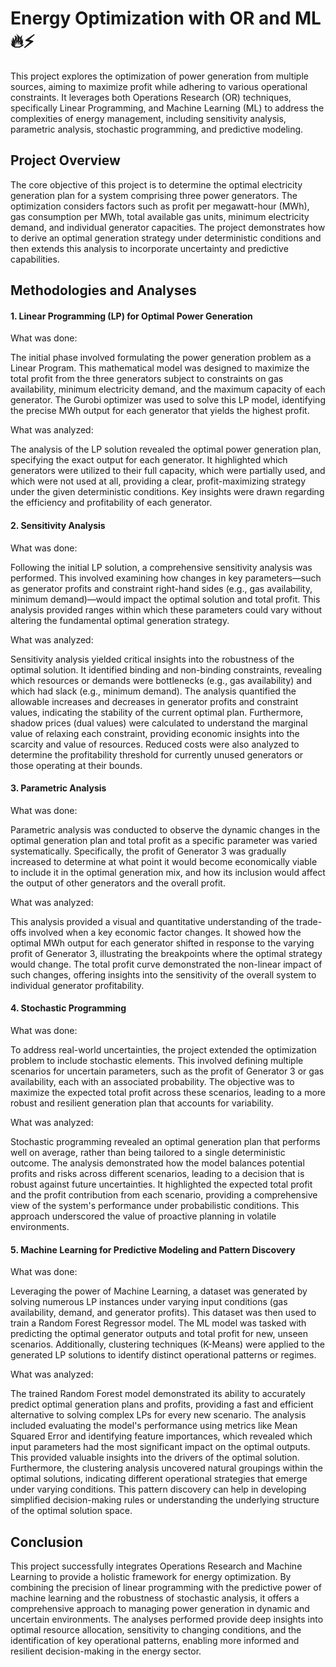 # Energy Optimization with OR and ML ️‍🔥⚡

This project explores the optimization of power generation from multiple sources, aiming to maximize profit while adhering to various operational constraints. It leverages both Operations Research (OR) techniques, specifically Linear Programming, and Machine Learning (ML) to address the complexities of energy management, including sensitivity analysis, parametric analysis, stochastic programming, and predictive modeling.

## Project Overview

The core objective of this project is to determine the optimal electricity generation plan for a system comprising three power generators. The optimization considers factors such as profit per megawatt-hour (MWh), gas consumption per MWh, total available gas units, minimum electricity demand, and individual generator capacities. The project demonstrates how to derive an optimal generation strategy under deterministic conditions and then extends this analysis to incorporate uncertainty and predictive capabilities.

## Methodologies and Analyses

#### 1. Linear Programming (LP) for Optimal Power Generation

What was done:

The initial phase involved formulating the power generation problem as a Linear Program. This mathematical model was designed to maximize the total profit from the three generators subject to constraints on gas availability, minimum electricity demand, and the maximum capacity of each generator. The Gurobi optimizer was used to solve this LP model, identifying the precise MWh output for each generator that yields the highest profit.

What was analyzed:

The analysis of the LP solution revealed the optimal power generation plan, specifying the exact output for each generator. It highlighted which generators were utilized to their full capacity, which were partially used, and which were not used at all, providing a clear, profit-maximizing strategy under the given deterministic conditions. Key insights were drawn regarding the efficiency and profitability of each generator.

#### 2. Sensitivity Analysis

What was done:

Following the initial LP solution, a comprehensive sensitivity analysis was performed. This involved examining how changes in key parameters—such as generator profits and constraint right-hand sides (e.g., gas availability, minimum demand)—would impact the optimal solution and total profit. This analysis provided ranges within which these parameters could vary without altering the fundamental optimal generation strategy.

What was analyzed:

Sensitivity analysis yielded critical insights into the robustness of the optimal solution. It identified binding and non-binding constraints, revealing which resources or demands were bottlenecks (e.g., gas availability) and which had slack (e.g., minimum demand). The analysis quantified the allowable increases and decreases in generator profits and constraint values, indicating the stability of the current optimal plan. Furthermore, shadow prices (dual values) were calculated to understand the marginal value of relaxing each constraint, providing economic insights into the scarcity and value of resources. Reduced costs were also analyzed to determine the profitability threshold for currently unused generators or those operating at their bounds.

#### 3. Parametric Analysis

What was done:

Parametric analysis was conducted to observe the dynamic changes in the optimal generation plan and total profit as a specific parameter was varied systematically. Specifically, the profit of Generator 3 was gradually increased to determine at what point it would become economically viable to include it in the optimal generation mix, and how its inclusion would affect the output of other generators and the overall profit.

What was analyzed:

This analysis provided a visual and quantitative understanding of the trade-offs involved when a key economic factor changes. It showed how the optimal MWh output for each generator shifted in response to the varying profit of Generator 3, illustrating the breakpoints where the optimal strategy would change. The total profit curve demonstrated the non-linear impact of such changes, offering insights into the sensitivity of the overall system to individual generator profitability.

#### 4. Stochastic Programming

What was done:

To address real-world uncertainties, the project extended the optimization problem to include stochastic elements. This involved defining multiple scenarios for uncertain parameters, such as the profit of Generator 3 or gas availability, each with an associated probability. The objective was to maximize the expected total profit across these scenarios, leading to a more robust and resilient generation plan that accounts for variability.

What was analyzed:

Stochastic programming revealed an optimal generation plan that performs well on average, rather than being tailored to a single deterministic outcome. The analysis demonstrated how the model balances potential profits and risks across different scenarios, leading to a decision that is robust against future uncertainties. It highlighted the expected total profit and the profit contribution from each scenario, providing a comprehensive view of the system's performance under probabilistic conditions. This approach underscored the value of proactive planning in volatile environments.

#### 5. Machine Learning for Predictive Modeling and Pattern Discovery

What was done:

Leveraging the power of Machine Learning, a dataset was generated by solving numerous LP instances under varying input conditions (gas availability, demand, and generator profits). This dataset was then used to train a Random Forest Regressor model. The ML model was tasked with predicting the optimal generator outputs and total profit for new, unseen scenarios. Additionally, clustering techniques (K-Means) were applied to the generated LP solutions to identify distinct operational patterns or regimes.

What was analyzed:

The trained Random Forest model demonstrated its ability to accurately predict optimal generation plans and profits, providing a fast and efficient alternative to solving complex LPs for every new scenario. The analysis included evaluating the model's performance using metrics like Mean Squared Error and identifying feature importances, which revealed which input parameters had the most significant impact on the optimal outputs. This provided valuable insights into the drivers of the optimal solution. Furthermore, the clustering analysis uncovered natural groupings within the optimal solutions, indicating different operational strategies that emerge under varying conditions. This pattern discovery can help in developing simplified decision-making rules or understanding the underlying structure of the optimal solution space.

## Conclusion

This project successfully integrates Operations Research and Machine Learning to provide a holistic framework for energy optimization. By combining the precision of linear programming with the predictive power of machine learning and the robustness of stochastic analysis, it offers a comprehensive approach to managing power generation in dynamic and uncertain environments. The analyses performed provide deep insights into optimal resource allocation, sensitivity to changing conditions, and the identification of key operational patterns, enabling more informed and resilient decision-making in the energy sector.

